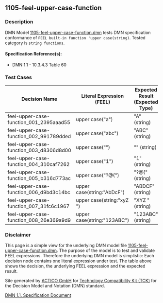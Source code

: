 1105-feel-upper-case-function
--------------------

### Description ###

DMN Model [1105-feel-upper-case-function.dmn](./1105-feel-upper-case-function.dmn) tests DMN specification conformance of `FEEL built-in function 'upper case(string)`. Tested category is `string functions`.

#### Specification Reference(s): ####
 * DMN 1.1 - 10.3.4.3 Table 60

### Test Cases ###

|Decision Name| Literal Expression (FEEL) | Expected Result (Expected Type)|
|-------------|-------------------------- |--------------------------------|
|feel-upper-case-function_001_2395aaad55|upper case("a")|"A" (string)|
|feel-upper-case-function_002_991789dded|upper case("abc")|"ABC" (string)|
|feel-upper-case-function_003_d8306d8d00|upper case("")|"" (string)|
|feel-upper-case-function_004_310caf7262|upper case("1")|"1" (string)|
|feel-upper-case-function_005_b316d773ac|upper case("?@{")|"?@{" (string)|
|feel-upper-case-function_006_d9bd3c14bc|upper case(string:"AbDcF")|"ABDCF" (string)|
|feel-upper-case-function_007_31fc6c1967|upper case(string:"xyZ ")|"XYZ " (string)|
|feel-upper-case-function_008_26e369a9d9|upper case(string:"123ABC")|"123ABC" (string)|

         

### Disclaimer ###
This page is a simple view for the underlying DMN model file [1105-feel-upper-case-function.dmn](./1105-feel-upper-case-function.dmn).
The purpose of the model is to test and validate FEEL expressions. Therefore the underlying DMN model is simplistic:
Each decision node contains one literal expression under test. The table above shows the decision, the underlying FEEL expression and the expected result.

Site generated by [ACTICO GmbH](https://actico.com) for [Technology Compatibility Kit (TCK)](https://dmn-tck.github.io/tck/) for the Decision Model and Notation (DMN) standard.

[DMN 1.1. Specification Document](http://www.omg.org/spec/DMN/1.1/) 
  